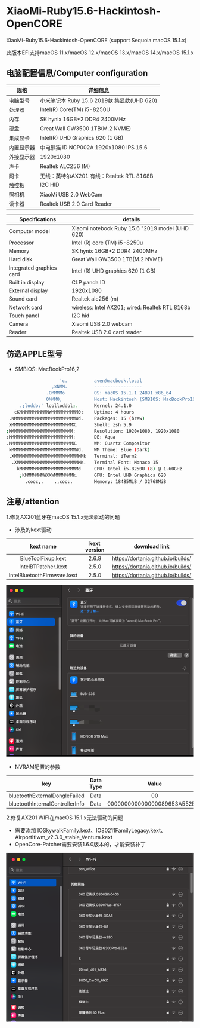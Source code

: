 # XiaoMi-Ruby15.6-Hackintosh-OpenCORE
XiaoMi-Ruby15.6-Hackintosh-OpenCORE   (support Sequoia macOS 15.1.x)

此版本EFI支持macOS 11.x/macOS 12.x/macOS 13.x/macOS 14.x/macOS 15.1.x

## 电脑配置信息/Computer configuration

| 规格     | 详细信息                                   							  					|
| -------- | ---------------------------------------------------------					|
| 电脑型号 | 小米笔记本 Ruby 15.6 2019款 集显款(UHD 620)      |
| 处理器  | Intel(R) Core(TM) i5-8250U                      							|
| 内存  | SK hynix 16GB*2 DDR4 2400MHz							|
| 硬盘  | Great Wall GW3500 1TB(M.2 NVME)	|
| 集成显卡  | Intel(R) UHD Graphics 620  (1 GB)          					|
| 内置显示器  | 中电熊猫 ID	NCP002A 1920x1080 IPS 15.6					|
| 外接显示器  | 1920x1080 							        								|
| 声卡     | Realtek ALC256 (M) 											|
| 网卡     | 无线：英特尔AX201	有线：Realtek RTL 8168B				      |
| 触控板   | I2C HID 																	|
| 照相机   | XiaoMi USB 2.0 WebCam 														|
| 读卡器   | Realtek USB 2.0 Card Reader 												|

|Specifications | details|
| -------- | ---------------------------------------------------------					|
|Computer model | Xiaomi notebook Ruby 15.6 "2019 model (UHD 620) |
|Processor | Intel (R) core (TM) i5-8250u|
|Memory | SK hynix 16GB*2 DDR4 2400MHz |
|Hard disk | Great Wall GW3500 1TB(M.2 NVME) |
|Integrated graphics card | Intel (R) UHD graphics 620 (1 GB)|
|Built in display | CLP panda ID |
|External display | 1920x1080|
|Sound card | Realtek alc256 (m)|
|Network card | wireless: Intel AX201; wired: Realtek RTL 8168b |
|Touch panel | I2C hid|
|Camera | Xiaomi USB 2.0 webcam|
|Reader | Realtek USB 2.0 card reader|
## 仿造APPLE型号

- SMBIOS: MacBookPro16,2

```sh
                    'c.          aven@macbook.local
                 ,xNMM.          ------------------
               .OMMMMo           OS: macOS 15.1.1 24B91 x86_64
               OMMM0,            Host: Hackintosh (SMBIOS: MacBookPro16,2)
     .;loddo:' loolloddol;.      Kernel: 24.1.0
   cKMMMMMMMMMMNWMMMMMMMMMM0:    Uptime: 4 hours
 .KMMMMMMMMMMMMMMMMMMMMMMMWd.    Packages: 15 (brew)
 XMMMMMMMMMMMMMMMMMMMMMMMX.      Shell: zsh 5.9
;MMMMMMMMMMMMMMMMMMMMMMMM:       Resolution: 1920x1080, 1920x1080
:MMMMMMMMMMMMMMMMMMMMMMMM:       DE: Aqua
.MMMMMMMMMMMMMMMMMMMMMMMMX.      WM: Quartz Compositor
 kMMMMMMMMMMMMMMMMMMMMMMMMWd.    WM Theme: Blue (Dark)
 .XMMMMMMMMMMMMMMMMMMMMMMMMMMk   Terminal: iTerm2
  .XMMMMMMMMMMMMMMMMMMMMMMMMK.   Terminal Font: Monaco 15
    kMMMMMMMMMMMMMMMMMMMMMMd     CPU: Intel i5-8250U (8) @ 1.60GHz
     ;KMMMMMMMWXXWMMMMMMMk.      GPU: Intel UHD Graphics 620
       .cooc,.    .,coo:.        Memory: 18485MiB / 32768MiB
```

## 注意/attention

1.修复AX201蓝牙在macOS 15.1.x无法驱动的问题

- 涉及的kext驱动

|          kext name          | kext version |           download link            |
| :-------------------------: | :----------: | :--------------------------------: |
|     BlueToolFixup.kext      |    2.6.9     | https://dortania.github.io/builds/ |
|     IntelBTPatcher.kext     |    2.5.0     | https://dortania.github.io/builds/ |
| IntelBluetoothFirmware.kext |    2.5.0     | https://dortania.github.io/builds/ |

![Bluetooth](./image/Bluetooth.png)


- NVRAM配置的参数

|               key               | Data Type |            Value             |
| :-----------------------------: | :-------: | :--------------------------: |
|  bluetoothExternalDongleFailed  |   Data    |              00              |
| bluetoothInternalControllerInfo |   Data    | 000000000000000089653A552EFD |

2.修复AX201 WIFI在macOS 15.1.x无法驱动的问题

- 需要添加 IOSkywalkFamily.kext、IO80211FamilyLegacy.kext、AirportItlwm_v2.3.0_stable_Ventura.kext
- OpenCore-Patcher需要安装1.6.0版本的，才能安装补丁

![wifi](./image/wifi.png)



